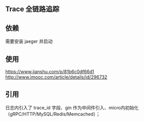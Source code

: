 ## Trace 全链路追踪

## 依赖
需要安装 jaeger 并启动

## 使用
https://www.jianshu.com/p/81b6c0df66d1
http://www.imooc.com/article/details/id/296732

## 引用
日志内引入了 trace_id 字段、gin 作为中间件引入、micro内初始化
（gRPC/HTTP/MySQL/Redis/Memcached）；